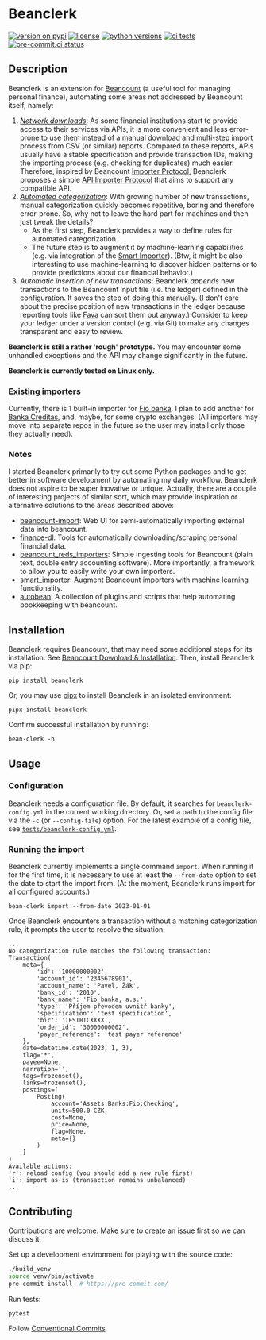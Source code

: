# Beanclerk

[![version on pypi](https://img.shields.io/pypi/v/beanclerk)](https://pypi.org/project/beanclerk/)
[![license](https://img.shields.io/pypi/l/beanclerk)](https://pypi.org/project/beanclerk/)
[![python versions](https://img.shields.io/pypi/pyversions/beanclerk)](https://pypi.org/project/beanclerk/)
[![ci tests](https://github.com/peberanek/beanclerk/actions/workflows/tests.yml/badge.svg)](https://github.com/peberanek/beanclerk/actions/workflows/tests.yml)
[![pre-commit.ci status](https://results.pre-commit.ci/badge/github/peberanek/beanclerk/main.svg)](https://results.pre-commit.ci/latest/github/peberanek/beanclerk/main)

## Description

Beanclerk is an extension for [Beancount](https://github.com/beancount/beancount) (a useful tool for managing personal finance), automating some areas not addressed by Beancount itself, namely:

1. [_Network downloads_](https://beancount.github.io/docs/importing_external_data.html#automating-network-downloads): As some financial institutions start to provide access to their services via APIs, it is more convenient and less error-prone to use them instead of a manual download and multi-step import process from CSV (or similar) reports. Compared to these reports, APIs usually have a stable specification and provide transaction IDs, making the importing process (e.g. checking for duplicates) much easier. Therefore, inspired by Beancount [Importer Protocol](https://beancount.github.io/docs/importing_external_data.html#writing-an-importer), Beanclerk proposes a simple [API Importer Protocol](https://github.com/peberanek/beanclerk/blob/main/beanclerk/importers/__init__.py) that aims to support any compatible API.
1. [_Automated categorization_](https://beancount.github.io/docs/importing_external_data.html#automatic-categorization): With growing number of new transactions, manual categorization quickly becomes repetitive, boring and therefore error-prone. So, why not to leave the hard part for machines and then just tweak the details?
    * As the first step, Beanclerk provides a way to define rules for automated categorization.
    * The future step is to augment it by machine-learning capabilities (e.g. via integration of the [Smart Importer](https://github.com/beancount/smart_importer)). (Btw, it might be also interesting to use machine-learning to discover hidden patterns or to provide predictions about our financial behavior.)
1. _Automatic insertion of new transactions_: Beanclerk _appends_ new transactions to the Beancount input file (i.e. the ledger) defined in the configuration. It saves the step of doing this manually. (I don't care about the precise position of new transactions in the ledger because reporting tools like [Fava](https://github.com/beancount/fava) can sort them out anyway.) Consider to keep your ledger under a version control (e.g. via Git) to make any changes transparent and easy to review.

**Beanclerk is still a rather 'rough' prototype.** You may encounter some unhandled exceptions and the API may change significantly in the future.

**Beanclerk is currently tested on Linux only.**

### Existing importers

Currently, there is 1 built-in importer for [Fio banka](https://www.fio.cz/). I plan to add another for [Banka Creditas](https://www.creditas.cz/), and, maybe, for some crypto exchanges. (All importers may move into separate repos in the future so the user may install only those they actually need).

### Notes

I started Beanclerk primarily to try out some Python packages and to get better in software development by automating my daily workflow. Beanclerk does not aspire to be super inovative or unique. Actually, there are a couple of interesting projects of similar sort, which may provide inspiration or alternative solutions to the areas described above:

* [beancount-import](https://github.com/jbms/beancount-import): Web UI for semi-automatically importing external data into beancount.
* [finance-dl](https://github.com/jbms/finance-dl): Tools for automatically downloading/scraping personal financial data.
* [beancount_reds_importers](https://github.com/redstreet/beancount_reds_importers): Simple ingesting tools for Beancount (plain text, double entry accounting software). More importantly, a framework to allow you to easily write your own importers.
* [smart_importer](https://github.com/beancount/smart_importer): Augment Beancount importers with machine learning functionality.
* [autobean](https://github.com/SEIAROTg/autobean): A collection of plugins and scripts that help automating bookkeeping with beancount.

## Installation

Beanclerk requires Beancount, that may need some additional steps for its installation. See [Beancount Download & Installation](https://github.com/beancount/beancount#download--installation). Then, install Beanclerk via pip:

```
pip install beanclerk
```

Or, you may use [pipx](https://github.com/pypa/pipx) to install Beanclerk in an isolated environment:
```
pipx install beanclerk
```

Confirm successful installation by running:
```
bean-clerk -h
```

## Usage

### Configuration

Beanclerk needs a configuration file. By default, it searches for `beanclerk-config.yml` in the current working directory. Or, set a path to the config file via the `-c` (or `--config-file`) option. For the latest example of a config file, see [`tests/beanclerk-config.yml`](tests/beanclerk-config.yml).

### Running the import

Beanclerk currently implements a single command `import`. When running it for the first time, it is necessary to use at least the `--from-date` option to set the date to start the import from. (At the moment, Beanclerk runs import for all configured accounts.)

```
bean-clerk import --from-date 2023-01-01
```

Once Beanclerk encounters a transaction without a matching categorization rule, it prompts the user to resolve the situation:

```
...
No categorization rule matches the following transaction:
Transaction(
    meta={
        'id': '10000000002',
        'account_id': '2345678901',
        'account_name': 'Pavel, Žák',
        'bank_id': '2010',
        'bank_name': 'Fio banka, a.s.',
        'type': 'Příjem převodem uvnitř banky',
        'specification': 'test specification',
        'bic': 'TESTBICXXXX',
        'order_id': '30000000002',
        'payer_reference': 'test payer reference'
    },
    date=datetime.date(2023, 1, 3),
    flag='*',
    payee=None,
    narration='',
    tags=frozenset(),
    links=frozenset(),
    postings=[
        Posting(
            account='Assets:Banks:Fio:Checking',
            units=500.0 CZK,
            cost=None,
            price=None,
            flag=None,
            meta={}
        )
    ]
)
Available actions:
'r': reload config (you should add a new rule first)
'i': import as-is (transaction remains unbalanced)
...
```

## Contributing

Contributions are welcome. Make sure to create an issue first so we can discuss it.

Set up a development environment for playing with the source code:
```bash
./build_venv
source venv/bin/activate
pre-commit install  # https://pre-commit.com/
```

Run tests:
```bash
pytest
```

Follow [Conventional Commits](https://www.conventionalcommits.org/en/v1.0.0/).
